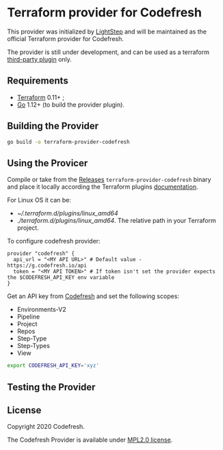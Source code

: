 # Terraform provider for Codefresh

This provider was initialized by [LightStep](https://lightstep.com/) and will be maintained as the official Terraform provider for Codefresh.  

The provider is still under development, and can be used as a terraform [third-party plugin](https://www.terraform.io/docs/configuration/providers.html#third-party-plugins) only.

## Requirements

- [Terraform](https://www.terraform.io/downloads.html) 0.11+ ;
- [Go](https://golang.org/doc/install) 1.12+ (to build the provider plugin).

## Building the Provider

```sh
go build -o terraform-provider-codefresh
```

## Using the Provicer

Compile or take from the [Releases](https://github.com/codefresh-contrib/terraform-provider-codefresh/releases) `terraform-provider-codefresh` binary and place it locally according the Terraform plugins [documentation](https://www.terraform.io/docs/configuration/providers.html#third-party-plugins).

For Linux OS it can be:

- _~/.terraform.d/plugins/linux\_amd64_
- _./terraform.d/plugins/linux\_amd64_. The relative path in your Terraform project.

To configure codefresh provider:

```hcl
provider "codefresh" {
  api_url = "<MY API URL>" # Default value - https://g.codefresh.io/api
  token = "<MY API TOKEN>" # If token isn't set the provider expects the $CODEFRESH_API_KEY env variable
}
```

Get an API key from [Codefresh](https://g.codefresh.io/user/settings) and set the following scopes:

- Environments-V2
- Pipeline
- Project
- Repos
- Step-Type
- Step-Types
- View

```bash
export CODEFRESH_API_KEY='xyz'
```

## Testing the Provider

## License

Copyright 2020 Codefresh.

The Codefresh Provider is available under [MPL2.0 license](./LICENSE).
